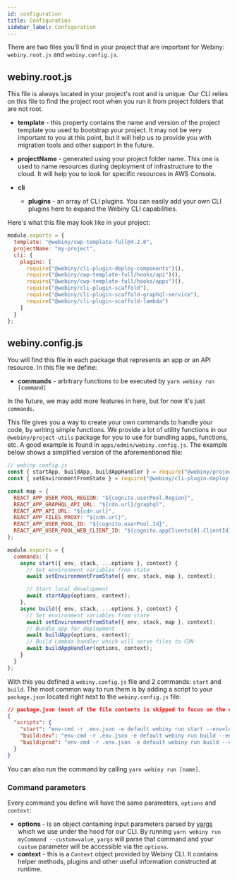 ```yaml
---
id: configuration
title: Configuration
sidebar_label: Configuration
---
```


There are two files you'll find in your project that are important for Webiny: `webiny.root.js` and `webiny.config.js`.

## webiny.root.js

This file is always located in your project's root and is unique. Our CLI relies on this file to find the project root when you run it from project folders that are not root.

- **template** - this property contains the name and version of the project template you used to bootstrap your project. It may not be very important to you at this point, but it will help us to provide you with migration tools and other support in the future.
- **projectName** - generated using your project folder name. This one is used to name resources during deployment of infrastructure to the cloud. It will help you to look for specific resources in AWS Console.
- **cli**

  - **plugins** - an array of CLI plugins. You can easily add your own CLI plugins here to expand the Webiny CLI capabilities.

Here's what this file may look like in your project:

```js
module.exports = {
  template: "@webiny/cwp-template-full@4.2.0",
  projectName: "my-project",
  cli: {
    plugins: [
      require("@webiny/cli-plugin-deploy-components")(),
      require("@webiny/cwp-template-full/hooks/api")(),
      require("@webiny/cwp-template-full/hooks/apps")(),
      require("@webiny/cli-plugin-scaffold"),
      require("@webiny/cli-plugin-scaffold-graphql-service"),
      require("@webiny/cli-plugin-scaffold-lambda")
    ]
  }
};
```

## webiny.config.js

You will find this file in each package that represents an app or an API resource. In this file we define:

- **commands** - arbitrary functions to be executed by `yarn webiny run [command]`

In the future, we may add more features in here, but for now it's just `commands`.

This file gives you a way to create your own commands to handle your code, by writing simple functions. We provide a lot of utility functions in our `@webiny/project-utils` package for you to use for bundling apps, functions, etc. A good example is found in `apps/admin/webiny.config.js`. The example below shows a simplified version of the aforementioned file:

```js
// webiny.config.js
const { startApp, buildApp, buildAppHandler } = require("@webiny/project-utils");
const { setEnvironmentFromState } = require("@webiny/cli-plugin-deploy-components/utils");

const map = {
  REACT_APP_USER_POOL_REGION: "${cognito.userPool.Region}",
  REACT_APP_GRAPHQL_API_URL: "${cdn.url}/graphql",
  REACT_APP_API_URL: "${cdn.url}",
  REACT_APP_FILES_PROXY: "${cdn.url}",
  REACT_APP_USER_POOL_ID: "${cognito.userPool.Id}",
  REACT_APP_USER_POOL_WEB_CLIENT_ID: "${cognito.appClients[0].ClientId}"
};

module.exports = {
  commands: {
    async start({ env, stack, ...options }, context) {
      // Set environment variables from state
      await setEnvironmentFromState({ env, stack, map }, context);

      // Start local development
      await startApp(options, context);
    },
    async build({ env, stack, ...options }, context) {
      // Set environment variables from state
      await setEnvironmentFromState({ env, stack, map }, context);
      // Bundle app for deployment
      await buildApp(options, context);
      // Build Lambda handler which will serve files to CDN
      await buildAppHandler(options, context);
    }
  }
};
```

With this you defined a `webiny.config.js` file and 2 commands: `start` and `build`. The most common way to run them is by adding a script to your `package.json` located right next to the `webiny.config.js` file:

```json
// package.json (most of the file contents is skipped to focus on the example at hand)
{
  "scripts": {
    "start": "env-cmd -r .env.json -e default webiny run start --env=local --stack=api",
    "build:dev": "env-cmd -r .env.json -e default webiny run build --env=dev --stack=api",
    "build:prod": "env-cmd -r .env.json -e default webiny run build --env=prod --stack=api"
  }
}
```

You can also run the command by calling `yarn webiny run [name]`.

### Command parameters

Every command you define will have the same parameters, `options` and `context`:

- **options** - is an object containing input parameters parsed by [yargs](https://www.npmjs.com/package/yargs) which we use under the hood for our CLI. By running `yarn webiny run myCommand --custom=value`, `yargs` will parse that command and your `custom` parameter will be accessible via the `options`.
- **context** - this is a `Context` object provided by Webiny CLI. It contains helper methods, plugins and other useful information constructed at runtime.
